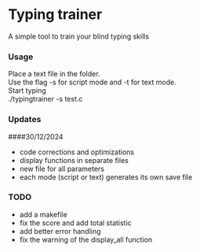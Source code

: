 # Typing trainer
A simple tool to train your blind typing skills  
### Usage
Place a text file in the folder.  
Use the flag -s for script mode and -t for text mode.  
Start typing  
./typingtrainer -s test.c  
### Updates
####30/12/2024
 - code corrections and optimizations  
 - display functions in separate files  
 - new file for all parameters
 - each mode (script or text) generates its own save file  
### TODO
 - add a makefile
 - fix the score and add total statistic
 - add better error handling
 - fix the warning of the display_all function